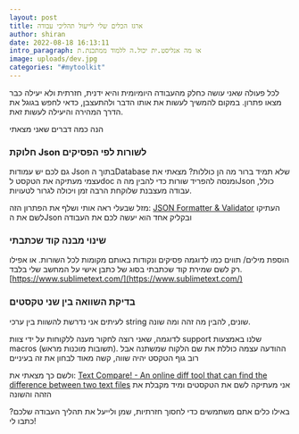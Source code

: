 ```yaml
---
layout: post
title: ארגז הכלים שלי לייעול תהליכי עבודה
author: shiran
date: 2022-08-18 16:13:11
intro_paragraph: או מה אנליסט.ית יכול.ה ללמוד ממתכנת.ת
image: uploads/dev.jpg
categories: "#mytoolkit"
---
```


לכל פעולה שאני עושה כחלק מהעבודה היומיומית והיא ידנית, חזרתית ולא יעילה כבר מצאו פתרון. 
במקום להמשיך לעשות את אותו הדבר ולהתעצבן, כדאי לחפש בגוגל את הדרך המהירה והיעילה לעשות זאת.

הנה כמה דברים שאני מצאתי

### חלוקת  Json לשורות לפי הפסיקים
גם לכם יש עמודות Json בתוך הDatabase שלא תמיד ברור מה הן כוללות? מצאתי את עצמי מעתיקה את הטקסט לdoc ומנסה להפריד שורות כדי להבין מה הJson כולל, עבודה מעצבנת שלוקחת הרבה זמן ויכולה לגרור לטעויות. 

מזל שבעלי ראה אותי ושלף את הפתרון הזה:
[JSON Formatter & Validator](https://jsonformatter.curiousconcept.com/#)
העתיקו לשם את הJson ובקליק אחד הוא יעשה לכם את העבודה

### שינוי מבנה קוד שכתבתי
הוספת מילים/ תווים כמו לדוגמה פסיקים ונקודות באותם מקומות לכל השורות. 
או אפילו רק לשם שמירת קוד שכתבתי בסוג של כתבן אישי על המחשב שלי בלבד. 
[https://www.sublimetext.com/](https://www.sublimetext.com/)


### בדיקת השוואה בין שני טקסטים
לעיתים אני נדרשת להשוות בין ערכי string שונים, להבין מה זהה ומה שונה. 

לדוגמה, שאני רוצה לחקור מענה ללקוחות על ידי צוות support שלנו באמצעות macros (תשובות מוכנות מראש). ההודעה עצמה כוללת את שם הלקוח שמשתנה אבל רוב גוף הטקסט יהיה שווה, קשה מאוד לבחון את זה בעיניים 

ולשם כך מצאתי את:
[Text Compare! - An online diff tool that can find the difference between two text files](https://text-compare.com/)
אני מעתיקה לשם את הטקסטים ומיד מקבלת את הזהה והשונה

באילו כלים אתם משתמשים כדי לחסוך חזרתיות, שמן ולייעל את תהליך העבודה שלכם? כתבו לי!

